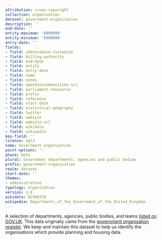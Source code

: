 ```yaml
---
attribution: crown-copyright
collection: organisation
dataset: government-organisation
description: ''
end-date: ''
entity-maximum: '6999999'
entity-minimum: '6900000'
entry-date: ''
fields:
- field: addressbase-custodian
- field: billing-authority
- field: end-date
- field: entity
- field: entry-date
- field: name
- field: notes
- field: opendatacommunities-uri
- field: parliament-thesaurus
- field: prefix
- field: reference
- field: start-date
- field: statistical-geography
- field: twitter
- field: website
- field: website-url
- field: wikidata
- field: wikipedia
key-field: ''
licence: ogl3
name: Government organisation
paint-options: ''
phase: beta
plural: Government departments, agencies and public bodies
prefix: government-organisation
realm: dataset
start-date: ''
themes:
- administrative
typology: organisation
version: 1.0
wikidata: Q2500378
wikipedia: Departments_of_the_Government_of_the_United_Kingdom
---
```


A selection of departments, agencies, public bodies, and teams [listed on GOV.UK](https://www.gov.uk/government/organisations).
This data originally came from the [government organisation register](https://www.data.gov.uk/dataset/0f669ee5-7382-4f6d-8bb3-5fd238716c3b/government-organisation-register).
We keep and maintain this dataset to help us identify the organisations which provide planning and housing data.
